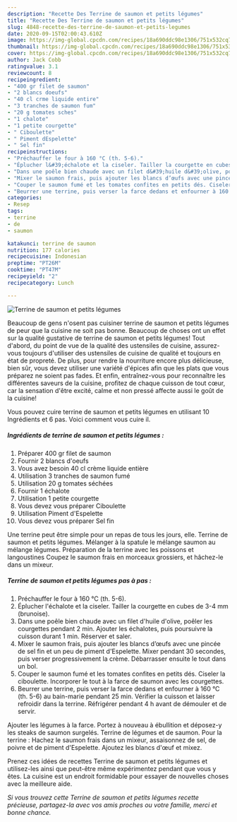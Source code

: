 ```yaml
---
description: "Recette Des Terrine de saumon et petits légumes"
title: "Recette Des Terrine de saumon et petits légumes"
slug: 4848-recette-des-terrine-de-saumon-et-petits-legumes
date: 2020-09-15T02:00:43.610Z
image: https://img-global.cpcdn.com/recipes/18a690ddc98e1306/751x532cq70/terrine-de-saumon-et-petits-legumes-photo-principale-de-la-recette.jpg
thumbnail: https://img-global.cpcdn.com/recipes/18a690ddc98e1306/751x532cq70/terrine-de-saumon-et-petits-legumes-photo-principale-de-la-recette.jpg
cover: https://img-global.cpcdn.com/recipes/18a690ddc98e1306/751x532cq70/terrine-de-saumon-et-petits-legumes-photo-principale-de-la-recette.jpg
author: Jack Cobb
ratingvalue: 3.1
reviewcount: 8
recipeingredient:
- "400 gr filet de saumon"
- "2 blancs doeufs"
- "40 cl crme liquide entire"
- "3 tranches de saumon fum"
- "20 g tomates sches"
- "1 chalote"
- "1 petite courgette"
- " Ciboulette"
- " Piment dEspelette"
- " Sel fin"
recipeinstructions:
- "Préchauffer le four à 160 °C (th. 5-6)."
- "Éplucher l&#39;échalote et la ciseler. Tailler la courgette en cubes de 3-4 mm (brunoise)."
- "Dans une poêle bien chaude avec un filet d&#39;huile d&#39;olive, poêler les courgettes pendant 2 min. Ajouter les échalotes, puis poursuivre la cuisson durant 1 min. Réserver et saler."
- "Mixer le saumon frais, puis ajouter les blancs d’œufs avec une pincée de sel fin et un peu de piment d&#39;Espelette. Mixer pendant 30 secondes, puis verser progressivement la crème. Débarrasser ensuite le tout dans un bol."
- "Couper le saumon fumé et les tomates confites en petits dés. Ciseler la ciboulette. Incorporer le tout à la farce de saumon avec les courgettes."
- "Beurrer une terrine, puis verser la farce dedans et enfourner à 160 °C (th. 5-6) au bain-marie pendant 25 min. Vérifier la cuisson et laisser refroidir dans la terrine. Réfrigérer pendant 4 h avant de démouler et de servir."
categories:
- Resep
tags:
- terrine
- de
- saumon

katakunci: terrine de saumon 
nutrition: 177 calories
recipecuisine: Indonesian
preptime: "PT26M"
cooktime: "PT47M"
recipeyield: "2"
recipecategory: Lunch

---
```



![Terrine de saumon et petits légumes](https://img-global.cpcdn.com/recipes/18a690ddc98e1306/751x532cq70/terrine-de-saumon-et-petits-legumes-photo-principale-de-la-recette.jpg)

Beaucoup de gens n'osent pas cuisiner terrine de saumon et petits légumes de peur que la cuisine ne soit pas bonne. Beaucoup de choses ont un effet sur la qualité gustative de terrine de saumon et petits légumes! Tout d'abord, du point de vue de la qualité des ustensiles de cuisine, assurez-vous toujours d'utiliser des ustensiles de cuisine de qualité et toujours en état de propreté. De plus, pour rendre la nourriture encore plus délicieuse, bien sûr, vous devez utiliser une variété d'épices afin que les plats que vous préparez ne soient pas fades. Et enfin, entraînez-vous pour reconnaître les différentes saveurs de la cuisine, profitez de chaque cuisson de tout cœur, car la sensation d'être excité, calme et non pressé affecte aussi le goût de la cuisine!

<!--inarticleads1-->

Vous pouvez cuire terrine de saumon et petits légumes en utilisant 10 Ingrédients et 6 pas. Voici comment vous cuire il.

##### Ingrédients de terrine de saumon et petits légumes :

1. Préparer 400 gr filet de saumon
1. Fournir 2 blancs d&#39;oeufs
1. Vous avez besoin 40 cl crème liquide entière
1. Utilisation 3 tranches de saumon fumé
1. Utilisation 20 g tomates séchées
1. Fournir 1 échalote
1. Utilisation 1 petite courgette
1. Vous devez vous préparer  Ciboulette
1. Utilisation  Piment d&#39;Espelette
1. Vous devez vous préparer  Sel fin


Une terrine peut être simple pour un repas de tous les jours, elle. Terrine de saumon et petits légumes. Mélanger à la spatule le mélange saumon au mélange légumes. Préparation de la terrine avec les poissons et langoustines Coupez le saumon frais en morceaux grossiers, et hâchez-le dans un mixeur. 

<!--inarticleads2-->

##### Terrine de saumon et petits légumes pas à pas :

1. Préchauffer le four à 160 °C (th. 5-6).
1. Éplucher l&#39;échalote et la ciseler. Tailler la courgette en cubes de 3-4 mm (brunoise).
1. Dans une poêle bien chaude avec un filet d&#39;huile d&#39;olive, poêler les courgettes pendant 2 min. Ajouter les échalotes, puis poursuivre la cuisson durant 1 min. Réserver et saler.
1. Mixer le saumon frais, puis ajouter les blancs d’œufs avec une pincée de sel fin et un peu de piment d&#39;Espelette. Mixer pendant 30 secondes, puis verser progressivement la crème. Débarrasser ensuite le tout dans un bol.
1. Couper le saumon fumé et les tomates confites en petits dés. Ciseler la ciboulette. Incorporer le tout à la farce de saumon avec les courgettes.
1. Beurrer une terrine, puis verser la farce dedans et enfourner à 160 °C (th. 5-6) au bain-marie pendant 25 min. Vérifier la cuisson et laisser refroidir dans la terrine. Réfrigérer pendant 4 h avant de démouler et de servir.


Ajouter les légumes à la farce. Portez à nouveau à ébullition et déposez-y les steaks de saumon surgelés. Terrine de légumes et de saumon. Pour la terrine : Hachez le saumon frais dans un mixeur, assaisonnez de sel, de poivre et de piment d&#39;Espelette. Ajoutez les blancs d&#39;œuf et mixez. 

<!--inarticleads1-->

<p>
Prenez ces idées de recettes Terrine de saumon et petits légumes et utilisez-les ainsi que peut-être même expérimentez pendant que vous y êtes. La cuisine est un endroit formidable pour essayer de nouvelles choses avec la meilleure aide.
</p>

<p>
<i>Si vous trouvez cette Terrine de saumon et petits légumes recette précieuse, partagez-la avec vos amis proches ou votre famille, merci et bonne chance.</i>
</p>
